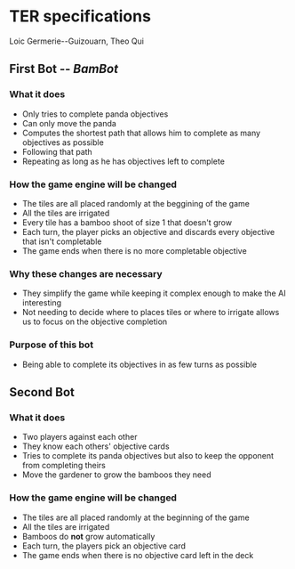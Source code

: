 # TER specifications
Loic Germerie--Guizouarn, Theo Qui

## First Bot -- <i>BamBot</i>

### What it does
- Only tries to complete panda objectives
- Can only move the panda
- Computes the shortest path that allows him to complete as many objectives as possible
- Following that path
- Repeating as long as he has objectives left to complete

### How the game engine will be changed
- The tiles are all placed randomly at the beggining of the game
- All the tiles are irrigated
- Every tile has a bamboo shoot of size 1 that doesn't grow
- Each turn, the player picks an objective and discards every objective that isn't completable
- The game ends when there is no more completable objective

### Why these changes are necessary
- They simplify the game while keeping it complex enough to make the AI interesting
- Not needing to decide where to places tiles or where to irrigate allows us to focus on the objective completion

### Purpose of this bot
- Being able to complete its objectives in as few turns as possible 

## Second Bot

### What it does
- Two players against each other
- They know each others' objective cards
- Tries to complete its panda objectives but also to keep the opponent from completing theirs
- Move the gardener to grow the bamboos they need

### How the game engine will be changed
- The tiles are all placed randomly at the beginning of the game
- All the tiles are irrigated
- Bamboos do <b>not</b> grow automatically
- Each turn, the players pick an objective card
- The game ends when there is no objective card left in the deck
